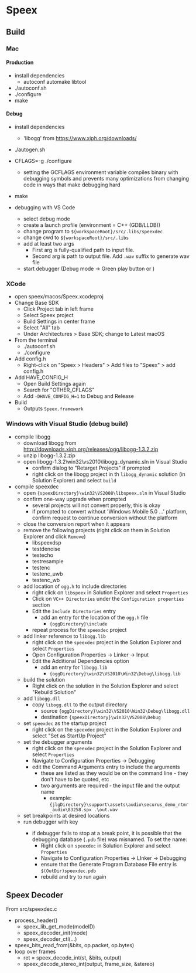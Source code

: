 # Speex

## Build

### Mac

#### Production

* install dependencies
	* autoconf automake libtool
* ./autoconf.sh
* ./configure
* make

#### Debug

* install dependencies
	* 'libogg' from https://www.xiph.org/downloads/
* ./autogen.sh
* CFLAGS=-g ./configure
	* setting the GCFLAGS environment variable compiles binary with debugging symbols and prevents many optimizations from changing code in ways that make debugging hard
* make

* debugging with VS Code
	* select debug mode
	* create a launch profile (environment = C++ (GDB/LLDB))
	* change program to `${workspaceRoot}/src/.libs/speexdec`
	* change cwd to `${workspaceRoot}/src/.libs`
	* add at least two args
		* First arg is fully-qualified path to input file.
		* Second arg is path to output file. Add `.wav` suffix to generate wav file
	* start debugger (Debug mode -> Green play button or <F5>)

### XCode

* open speex/macos/Speex.xcodeproj
* Change Base SDK
	* Click Project tab in left frame
	* Select Speex project
	* Build Settings in center frame
	* Select "All" tab
	* Under Architectures > Base SDK; change to Latest macOS
* From the terminal
	* ./autoconf.sh
	* ./configure
* Add config.h
	* Right-click on "Speex > Headers" > Add files to "Speex" > add config.h
* Add HAVE_CONFIG_H
	* Open Build Settings again
	* Search for "OTHER_CFLAGS"
	* Add `-DHAVE_CONFIG_H=1` to Debug and Release
* Build
	* Outputs `Speex.framework`

### Windows with Visual Studio (debug build)

* compile libogg
	* download libogg from http://downloads.xiph.org/releases/ogg/libogg-1.3.2.zip
	* unzip libogg-1.3.2.zip
	* open libogg-1.3.2\win32\vs2010\libogg_dynamic.sln in Visual Studio
		* confirm dialog to "Retarget Projects" if prompted
		* right click on the libogg project in th `libogg_dynamic` solution (in Solution Explorer) and select `build`
* compile speexdec
	* open `{speexDirectory}\win32\VS2008\libspeex.sln` in Visual Studio
	* confirm one-way upgrade when prompted
		* several projects will not convert properly, this is okay
		* if prompted to convert without 'Windows Mobile 5.0 ...' platform, confirm request to continue conversion without the platform
	* close the conversion report when it appears
	* remove the following projects (right click on them in Solution Explorer and click `Remove`)
		* libspeexdsp
		* testdenoise
		* testecho
		* testresample
		* testenc
		* testenc_uwb
		* testenc_wb
	* add location of `ogg.h` to include directories
		* right click on `libspeex` in Solution Explorer and select `Properties`
		* Click on `VC++ Directories` under the `Configuration properties` section
		* Edit the `Include Directories` entry
			* add an entry for the location of the `ogg.h` file
				* `{oggDirectory}\include`
		* repeat process for the `speexdec` project
	* add linker reference to `libogg.lib`
		* right click on the `speexdec` project in the Solution Explorer and select `Properties`
		* Open Configuration Properties -> Linker -> Input
		* Edit the Additional Dependencies option
			* add an entry for `libogg.lib`
				* `{oggDirectory}\win32\VS2010\Win32\Debug\libogg.lib`
	* build the solution
		* Right click on the solution in the Solution Explorer and select "Rebuild Solution"
	* add `libogg.dll`
		* copy `libogg.dll` to the output directory
			* source `{oggDirectory}\win32\VS2010\Win32\Debug\libogg.dll`
			* destination `{speexDirectory}\win32\VS2008\Debug`
	* set `speexdec` as the startup project
		* right click on the `speexdec` project in the Solution Explorer and select "Set as StartUp Project"
	* set the debugger arguments
		* right click on the `speexdec` project in the Solution Explorer and select `Properties`
		* Navigate to Configuration Properties -> Debugging
		* edit the Command Arguments entry to include the arguments
			* these are listed as they would be on the command line - they don't have to be quoted, etc
			* two arguments are required - the input file and the output name
				* example: `{jlgDirectory}\support\assets\audio\securus_demo_rtmr_audio\83258.spx .\out.wav`
	* set breakpoints at desired locations
	* run debugger with <F5> key
		* if debugger fails to stop at a break point, it is possible that the debugging database (`.pdb` file) was misnamed. To set the name:
			* Right click on `speexdec` in Solution Explorer and select `Properties`
			* Navigate to Configuration Properties -> LInker -> Debugging
			* ensure that the Generate Program Database File entry is `$(OutDir)speexdec.pdb`
			* rebuild and try to run again

## Speex Decoder

From src/speexdec.c

* process_header()
	* speex_lib_get_mode(modeID)
	* speex_decoder_init(mode)
	* speex_decoder_ctl(...)
* speex_bits_read_from(&bits, op.packet, op.bytes)
* loop over frames
	* ret = speex_decode_int(st, &bits, output)
	* speex_decode_stereo_int(output, frame_size, &stereo)
